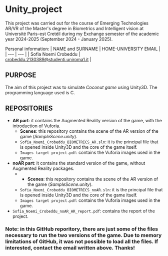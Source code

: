 # Unity_project
This project was carried out for the course of Emerging Technologies AR/VR of the Master's degree in Biometrics and Intelligent vision at Université Paris-est Cretéil during my Exchange semester of the academic year 2024-2025 (September 2024 - January 2025).

Personal information:
| NAME and SURNAME | HOME-UNIVERSITY EMAIL |
| --- | --- |
| Sofia Noemi Crobeddu | crobeddu.2130389@studenti.uniroma1.it | 

## PURPOSE

The aim of this project was to simulate *Coconut game* using Unity3D. The programming language used is C.

## REPOSITORIES

- **AR part**: it contains the Augmented Reality version of the game, with the introduction of Vuforia.
  - **Scenes**: this repository contains the scene of the AR version of the game (*SampleScene.unity*).
  - `Sofia_Noemi_Crobeddu_BIOMETRICS_AR.sln`: it is the principal file that is opened inside Unity3D and the core of the game itself. 
  - `Images target project.pdf`: contains the Vuforia images used in the game.
- **noAR part**: it contains the standard version of the game, without Augmented Reality packages.
  - - **Scenes**: this repository contains the scene of the AR version of the game (*SampleScene.unity*).
  - `Sofia_Noemi_Crobeddu_BIOMETRICS_noAR.sln`: it is the principal file that is opened inside Unity3D and the core of the game itself. 
  - `Images target project.pdf`: contains the Vuforia images used in the game.
- `Sofia_Noemi_Crobeddu_noAR_AR_report.pdf`: contains the report of the project.
### Note: in this GitHub reporitory, there are just some of the files necessary to run the two versions of the game. Due to memory limitations of GitHub, it was not possible to load all the files. If interested, contact the email written above. Thanks!
